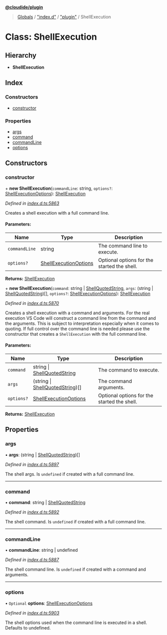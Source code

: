 **[@cloudide/plugin](../README.md)**

> [Globals](../README.md) / ["index.d"](../modules/_index_d_.md) / ["plugin"](../modules/_index_d_._plugin_.md) / ShellExecution

# Class: ShellExecution

## Hierarchy

* **ShellExecution**

## Index

### Constructors

* [constructor](_index_d_._plugin_.shellexecution.md#constructor)

### Properties

* [args](_index_d_._plugin_.shellexecution.md#args)
* [command](_index_d_._plugin_.shellexecution.md#command)
* [commandLine](_index_d_._plugin_.shellexecution.md#commandline)
* [options](_index_d_._plugin_.shellexecution.md#options)

## Constructors

### constructor

\+ **new ShellExecution**(`commandLine`: string, `options?`: [ShellExecutionOptions](../interfaces/_index_d_._plugin_.shellexecutionoptions.md)): [ShellExecution](_index_d_._plugin_.shellexecution.md)

*Defined in [index.d.ts:5863](https://github.com/huaweicloud/cloudide-plugin-api/blob/1ab5ef8/index.d.ts#L5863)*

Creates a shell execution with a full command line.

#### Parameters:

Name | Type | Description |
------ | ------ | ------ |
`commandLine` | string | The command line to execute. |
`options?` | [ShellExecutionOptions](../interfaces/_index_d_._plugin_.shellexecutionoptions.md) | Optional options for the started the shell.  |

**Returns:** [ShellExecution](_index_d_._plugin_.shellexecution.md)

\+ **new ShellExecution**(`command`: string \| [ShellQuotedString](../interfaces/_index_d_._plugin_.shellquotedstring.md), `args`: (string \| [ShellQuotedString](../interfaces/_index_d_._plugin_.shellquotedstring.md))[], `options?`: [ShellExecutionOptions](../interfaces/_index_d_._plugin_.shellexecutionoptions.md)): [ShellExecution](_index_d_._plugin_.shellexecution.md)

*Defined in [index.d.ts:5870](https://github.com/huaweicloud/cloudide-plugin-api/blob/1ab5ef8/index.d.ts#L5870)*

Creates a shell execution with a command and arguments. For the real execution VS Code will
construct a command line from the command and the arguments. This is subject to interpretation
especially when it comes to quoting. If full control over the command line is needed please
use the constructor that creates a `ShellExecution` with the full command line.

#### Parameters:

Name | Type | Description |
------ | ------ | ------ |
`command` | string \| [ShellQuotedString](../interfaces/_index_d_._plugin_.shellquotedstring.md) | The command to execute. |
`args` | (string \| [ShellQuotedString](../interfaces/_index_d_._plugin_.shellquotedstring.md))[] | The command arguments. |
`options?` | [ShellExecutionOptions](../interfaces/_index_d_._plugin_.shellexecutionoptions.md) | Optional options for the started the shell.  |

**Returns:** [ShellExecution](_index_d_._plugin_.shellexecution.md)

## Properties

### args

•  **args**: (string \| [ShellQuotedString](../interfaces/_index_d_._plugin_.shellquotedstring.md))[]

*Defined in [index.d.ts:5897](https://github.com/huaweicloud/cloudide-plugin-api/blob/1ab5ef8/index.d.ts#L5897)*

The shell args. Is `undefined` if created with a full command line.

___

### command

•  **command**: string \| [ShellQuotedString](../interfaces/_index_d_._plugin_.shellquotedstring.md)

*Defined in [index.d.ts:5892](https://github.com/huaweicloud/cloudide-plugin-api/blob/1ab5ef8/index.d.ts#L5892)*

The shell command. Is `undefined` if created with a full command line.

___

### commandLine

•  **commandLine**: string \| undefined

*Defined in [index.d.ts:5887](https://github.com/huaweicloud/cloudide-plugin-api/blob/1ab5ef8/index.d.ts#L5887)*

The shell command line. Is `undefined` if created with a command and arguments.

___

### options

• `Optional` **options**: [ShellExecutionOptions](../interfaces/_index_d_._plugin_.shellexecutionoptions.md)

*Defined in [index.d.ts:5903](https://github.com/huaweicloud/cloudide-plugin-api/blob/1ab5ef8/index.d.ts#L5903)*

The shell options used when the command line is executed in a shell.
Defaults to undefined.
